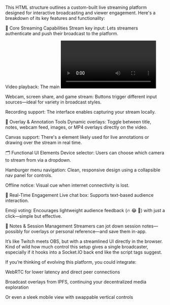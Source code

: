 This HTML structure outlines a custom-built live streaming platform designed for interactive broadcasting and viewer engagement. Here's a breakdown of its key features and functionality:

🎥 Core Streaming Capabilities
Stream key input: Lets streamers authenticate and push their broadcast to the platform.

Video playback: The main <video> element streams live content with controls for viewers.

Webcam, screen share, and game stream: Buttons trigger different input sources—ideal for variety in broadcast styles.

Recording support: The interface enables capturing your stream locally.

🧩 Overlay & Annotation Tools
Dynamic overlays: Toggle between title, notes, webcam feed, images, or MP4 overlays directly on the video.

Canvas support: There's a <canvas> element likely used for live annotations or drawing over the stream in real time.

🗂 Functional UI Elements
Device selector: Users can choose which camera to stream from via a dropdown.

Hamburger menu navigation: Clean, responsive design using a collapsible nav panel for controls.

Offline notice: Visual cue when internet connectivity is lost.

💬 Real-Time Engagement
Live chat box: Supports text-based audience interaction.

Emoji voting: Encourages lightweight audience feedback (🔥 😂 💯) with just a click—simple but effective.

🧠 Notes & Session Management
Streamers can jot down session notes—possibly for overlays or personal reference—and save them in-app.

It’s like Twitch meets OBS, but with a streamlined UI directly in the browser. Kind of wild how much control this setup gives a single broadcaster, especially if it hooks into a Socket.IO back end like the script tags suggest.

If you’re thinking of evolving this platform, you could integrate:

WebRTC for lower latency and direct peer connections

Broadcast overlays from IPFS, continuing your decentralized media exploration

Or even a sleek mobile view with swappable vertical controls
